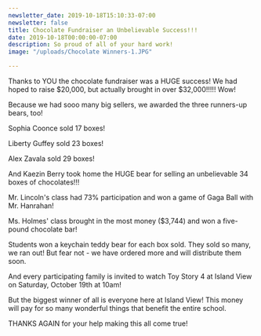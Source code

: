```yaml
---
newsletter_date: 2019-10-18T15:10:33-07:00
newsletter: false
title: Chocolate Fundraiser an Unbelievable Success!!!
date: 2019-10-18T00:00:00-07:00
description: So proud of all of your hard work!
image: "/uploads/Chocolate Winners-1.JPG"

---
```

Thanks to YOU the chocolate fundraiser was a HUGE success!  We had hoped to raise $20,000, but actually brought in over $32,000!!!!!  Wow!

Because we had sooo many big sellers, we awarded the three runners-up bears, too!

Sophia Coonce sold 17 boxes!

Liberty Guffey sold 23 boxes!

Alex Zavala sold 29 boxes!

And Kaezin Berry took home the HUGE bear for selling an unbelievable 34 boxes of chocolates!!!

Mr. Lincoln's class had 73% participation and won a game of Gaga Ball with Mr. Hanrahan!

Ms. Holmes' class brought in the most money ($3,744) and won a five-pound chocolate bar!

Students won a keychain teddy bear for each box sold.  They sold so many, we ran out!  But fear not - we have ordered more and will distribute them soon.

And every participating family is invited to watch Toy Story 4 at Island View on Saturday, October 19th at 10am!

But the biggest winner of all is everyone here at Island View!  This money will pay for so many wonderful things that benefit the entire school.

THANKS AGAIN for your help making this all come true!